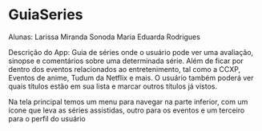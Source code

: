 # GuiaSeries
Alunas: Larissa Miranda Sonoda
Maria Eduarda Rodrigues

Descrição do App: Guia de séries onde o usuário pode ver uma avaliação, sinopse e comentários sobre uma determinada série. Além de ficar por dentro dos eventos relacionados ao entretenimento, tal como a CCXP, Eventos de anime, Tudum da Netflix e mais. O usuário também poderá ver quais títulos estão em sua lista e marcar outros títulos já vistos.

Na tela principal temos um menu para navegar na parte inferior, com um ícone que leva as séries assistidas, outro para os eventos e um terceiro para o perfil do usuário
